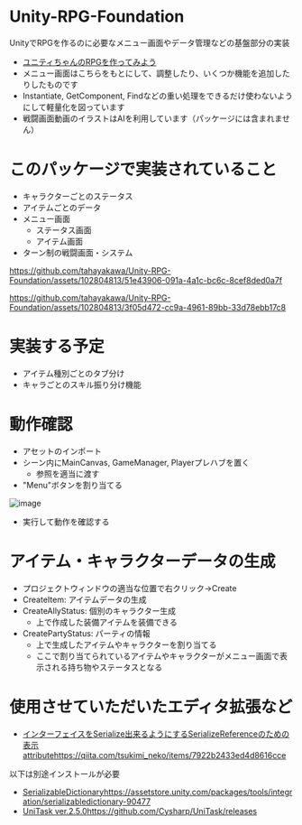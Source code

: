 # Unity-RPG-Foundation
UnityでRPGを作るのに必要なメニュー画面やデータ管理などの基盤部分の実装
- [ユニティちゃんのRPGを作ってみよう](https://gametukurikata.com/category/letstrymakeit/unitychanrpg/page/3)
- メニュー画面はこちらをもとにして、調整したり、いくつか機能を追加したりしたものです
- Instantiate, GetComponent, Findなどの重い処理をできるだけ使わないようにして軽量化を図っています
- 戦闘画面動画のイラストはAIを利用しています（パッケージには含まれません）

# このパッケージで実装されていること
- キャラクターごとのステータス
- アイテムごとのデータ
- メニュー画面
  - ステータス画面
  - アイテム画面
- ターン制の戦闘画面・システム

https://github.com/tahayakawa/Unity-RPG-Foundation/assets/102804813/51e43906-091a-4a1c-bc6c-8cef8ded0a7f


https://github.com/tahayakawa/Unity-RPG-Foundation/assets/102804813/3f05d472-cc9a-4961-89bb-33d78ebb17c8



# 実装する予定
- アイテム種別ごとのタブ分け
- キャラごとのスキル振り分け機能

# 動作確認
- アセットのインポート
- シーン内にMainCanvas, GameManager, Playerプレハブを置く
  - 参照を適当に渡す
- "Menu"ボタンを割り当てる

![image](https://github.com/tahayakawa/Unity-RPG-Foundation/assets/102804813/d9dc1e6d-6f5f-4812-bce2-9750ed8cff44)

- 実行して動作を確認する

# アイテム・キャラクターデータの生成
- プロジェクトウィンドウの適当な位置で右クリック->Create
- CreateItem: アイテムデータの生成
- CreateAllyStatus: 個別のキャラクター生成
  - 上で作成した装備アイテムを装備できる
- CreatePartyStatus: パーティの情報
  - 上で生成したアイテムやキャラクターを割り当てる
  - ここで割り当てられているアイテムやキャラクターがメニュー画面で表示される持ち物やステータスとなる

# 使用させていただいたエディタ拡張など
- [インターフェイスをSerialize出来るようにするSerializeReferenceのための表示attribute](https://qiita.com/tsukimi_neko/items/7922b2433ed4d8616cce
)https://qiita.com/tsukimi_neko/items/7922b2433ed4d8616cce

以下は別途インストールが必要
- [SerializableDictionary](https://assetstore.unity.com/packages/tools/integration/serializabledictionary-90477)https://assetstore.unity.com/packages/tools/integration/serializabledictionary-90477
- [UniTask ver.2.5.0](https://github.com/Cysharp/UniTask/releases)https://github.com/Cysharp/UniTask/releases
